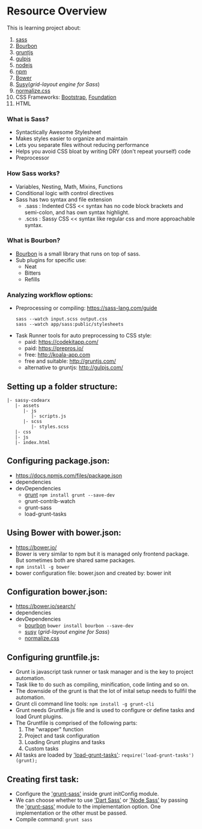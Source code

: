 # Resource Overview
This is learning project about:
 1. [sass](https://sass-lang.com/)
 2. [Bourbon](https://www.bourbon.io/)
 3. [gruntjs](http://gruntjs.com/)
 4. [gulpjs](http://gulpjs.com/) 
 5. [nodejs](https://nodejs.org/en/)
 6. [npm](https://www.npmjs.com/)
 7. [Bower](https://bower.io/)
 8. [Susy](http://oddbird.net/susy/)(*grid-layout engine for Sass*) 
 9. [normalize.css](https://github.com/necolas/normalize.css)
 10. CSS Frameworks: [Bootstrap](http://getbootstrap.com/), [Foundation](https://foundation.zurb.com/)
 11. HTML 

 ### What is Sass?
  - Syntactically Awesome Stylesheet
  - Makes styles easier to organize and maintain
  - Lets you separate files without reducing performance
  - Helps you avoid CSS bloat by writing DRY (don't repeat yourself) code
  - Preprocessor

### How Sass works?
 - Variables, Nesting, Math, Mixins, Functions
 - Conditional logic with control directives
 - Sass has two syntax and file extension 
   - .sass : Indented CSS << syntax has no code block brackets and semi-colon, and has own syntax highlight.
   - .scss : Sassy CSS << syntax like regular css and more approachable syntax.

### What is Bourbon? 
 - [Bourbon](https://www.bourbon.io/) is a small library that runs on top of sass.
 - Sub plugins for specific use:
   - Neat
   - Bitters
   - Refills

### Analyzing workflow options:
 - Preprocessing or compiling: https://sass-lang.com/guide
   ```
   sass --watch input.scss output.css
   sass --watch app/sass:public/stylesheets
   ```
 - Task Runner tools for auto preprocessing to CSS style:
   - paid: https://codekitapp.com/
   - paid: https://prepros.io/ 
   - free: http://koala-app.com
   - free and suitable: http://gruntjs.com/
   - alternative to gruntjs: http://gulpjs.com/
 
## Setting up a folder structure:
   ```
   |- sassy-codearx
      |- assets
         |- js
            |- scripts.js
         |- scss
            |- styles.scss
      |- css
      |- js
      |- index.html
   ```
## Configuring package.json: 
 - https://docs.npmjs.com/files/package.json
 - dependencies
 - devDependencies
   - [grunt](http://gruntjs.com/) `npm install grunt --save-dev`
   - grunt-contrib-watch
   - grunt-sass
   - load-grunt-tasks

## Using Bower with bower.json:
 - https://bower.io/
 - Bower is very similar to npm but it is managed only frontend package.
   But sometimes both are shared same packages.
 - `npm install -g bower`
 - bower configuration file: bower.json and created by: bower init

## Configuration bower.json:
 - https://bower.io/search/
 - dependencies
 - devDependencies
   - [bourbon](https://www.bourbon.io/) `bower install bourbon --save-dev`
   - [susy](http://oddbird.net/susy/) (*grid-layout engine for Sass*) 
   - [normalize.css](https://github.com/necolas/normalize.css)

## Configuring gruntfile.js:
 - Grunt is javascript task runner or task manager and is the key to project automation.
 - Task like to do such as compiling, minification, code linting and so on.
 - The downside of the grunt is that the lot of inital setup needs to fullfil the automation.
 - Grunt cli command line tools: `npm install -g grunt-cli`
 - Grunt needs Gruntfile.js file and is used to configure or define tasks and load Grunt plugins.
 - The Gruntfile is comprised of the following parts:
   1. The "wrapper" function
   2. Project and task configuration
   3. Loading Grunt plugins and tasks
   4. Custom tasks
 - All tasks are loaded by ['load-grunt-tasks'](https://www.npmjs.com/package/load-grunt-tasks): `require('load-grunt-tasks')(grunt);`

## Creating first task:
 - Configure the ['grunt-sass'](https://www.npmjs.com/package/grunt-sass) inside grunt initConfig module.
 - We can choose whether to use ['Dart Sass'](http://sass-lang.com/dart-sass) or 
   ['Node Sass'](https://www.npmjs.com/package/node-sass) by passing the ['grunt-sass'](https://www.npmjs.com/package/grunt-sass) module to 
   the implementation option. One implementation or the other must be passed.
 - Compile command: `grunt sass`
